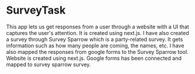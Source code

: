 # SurveyTask
This app lets us get responses from a user through a website with a UI that captures the user's attention. It is created using next.js. I have also created a survey through Survey Sparrow which is a party-related survey. It gets information such as how many people are coming, the names, etc. I have also mapped the responses from google forms to the Survey Sparrow tool. 
Website is created using next.js.
Google forms has been connected and mapped to survey sparrow survey.
